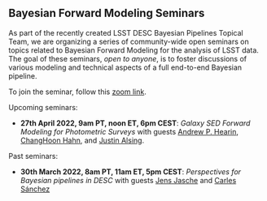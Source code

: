 ## Bayesian Forward Modeling Seminars

As part of the recently created LSST DESC Bayesian Pipelines Topical Team, we are organizing a series of community-wide open seminars on topics related to Bayesian Forward Modeling for the analysis of LSST data. The goal of these seminars, *open to anyone*, is to foster discussions of various modeling and technical aspects of a full end-to-end Bayesian pipeline. 

To join the seminar, follow this [zoom link](https://stanford.zoom.us/j/92410482859?pwd=STBNQXBrTS8yVGdydXJxVFViSGZOQT09).


Upcoming seminars:

- **27th April 2022, 9am PT, noon ET, 6pm CEST**: *Galaxy SED Forward Modeling for Photometric Surveys* with guests [Andrew P. Hearin](https://www.anl.gov/profile/andrew-p-hearin), [ChangHoon Hahn](https://changhoonhahn.github.io/), and [Justin Alsing](https://scholar.google.co.uk/citations?user=ICPFL8AAAAAJ&hl=en). 


Past seminars:
- **30th March 2022, 8am PT, 11am ET, 5pm CEST**: *Perspectives for Bayesian pipelines in DESC* with guests [Jens Jasche](https://www.su.se/english/profiles/jeja4711-1.368011) and [Carles Sánchez](https://carlessanchezalonso.github.io)
